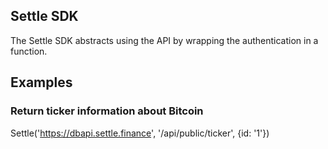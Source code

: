 ## Settle SDK

The Settle SDK abstracts using the API by wrapping the authentication in a function.


## Examples

### Return ticker information about Bitcoin
Settle('https://dbapi.settle.finance', '/api/public/ticker', {id: '1'})
